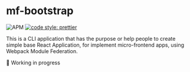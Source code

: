 # mf-bootstrap

![APM](https://img.shields.io/apm/l/react?style=plastic) [![code style: prettier](https://img.shields.io/badge/code_style-prettier-ff69b4.svg?style=plastic)](https://github.com/prettier/prettier)

This is a CLI application that has the purpose or help people to create simple base React Application, for implement micro-frontend apps, using Webpack Module Federation.

🚧 Working in progress
